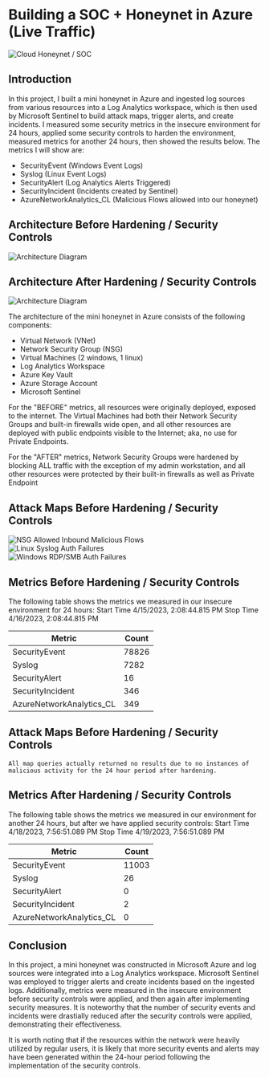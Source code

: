 
# Building a SOC + Honeynet in Azure (Live Traffic)
![Cloud Honeynet / SOC](https://i.imgur.com/4NuPCPP.jpg)

## Introduction

In this project, I built a mini honeynet in Azure and ingested log sources from various resources into a Log Analytics workspace, which is then used by Microsoft Sentinel to build attack maps, trigger alerts, and create incidents. I measured some security metrics in the insecure environment for 24 hours, applied some security controls to harden the environment, measured metrics for another 24 hours, then showed the results below. The metrics I will show are:

- SecurityEvent (Windows Event Logs)
- Syslog (Linux Event Logs)
- SecurityAlert (Log Analytics Alerts Triggered)
- SecurityIncident (Incidents created by Sentinel)
- AzureNetworkAnalytics_CL (Malicious Flows allowed into our honeynet)

## Architecture Before Hardening / Security Controls
![Architecture Diagram](https://i.imgur.com/aBDwnKb.jpg)

## Architecture After Hardening / Security Controls
![Architecture Diagram](https://i.imgur.com/YQNa9Pp.jpg)

The architecture of the mini honeynet in Azure consists of the following components:

- Virtual Network (VNet)
- Network Security Group (NSG)
- Virtual Machines (2 windows, 1 linux)
- Log Analytics Workspace
- Azure Key Vault
- Azure Storage Account
- Microsoft Sentinel

For the "BEFORE" metrics, all resources were originally deployed, exposed to the internet. The Virtual Machines had both their Network Security Groups and built-in firewalls wide open, and all other resources are deployed with public endpoints visible to the Internet; aka, no use for Private Endpoints.

For the "AFTER" metrics, Network Security Groups were hardened by blocking ALL traffic with the exception of my admin workstation, and all other resources were protected by their built-in firewalls as well as Private Endpoint

## Attack Maps Before Hardening / Security Controls
![NSG Allowed Inbound Malicious Flows](https://i.imgur.com/l0lf78l.jpeg)<br>
![Linux Syslog Auth Failures](https://i.imgur.com/NGxYgqT.jpg)<br>
![Windows RDP/SMB Auth Failures](https://i.imgur.com/dPb6Bf1.jpg)<br>

## Metrics Before Hardening / Security Controls

The following table shows the metrics we measured in our insecure environment for 24 hours:
Start Time 4/15/2023, 2:08:44.815 PM
Stop Time 4/16/2023, 2:08:44.815 PM

| Metric                   | Count
| ------------------------ | -----
| SecurityEvent            | 78826
| Syslog                   | 7282
| SecurityAlert            | 16
| SecurityIncident         | 346
| AzureNetworkAnalytics_CL | 349

## Attack Maps Before Hardening / Security Controls

```All map queries actually returned no results due to no instances of malicious activity for the 24 hour period after hardening.```

## Metrics After Hardening / Security Controls

The following table shows the metrics we measured in our environment for another 24 hours, but after we have applied security controls:
Start Time 4/18/2023, 7:56:51.089 PM
Stop Time	4/19/2023, 7:56:51.089 PM

| Metric                   | Count
| ------------------------ | -----
| SecurityEvent            | 11003
| Syslog                   | 26
| SecurityAlert            | 0
| SecurityIncident         | 2
| AzureNetworkAnalytics_CL | 0

## Conclusion

In this project, a mini honeynet was constructed in Microsoft Azure and log sources were integrated into a Log Analytics workspace. Microsoft Sentinel was employed to trigger alerts and create incidents based on the ingested logs. Additionally, metrics were measured in the insecure environment before security controls were applied, and then again after implementing security measures. It is noteworthy that the number of security events and incidents were drastially reduced after the security controls were applied, demonstrating their effectiveness.

It is worth noting that if the resources within the network were heavily utilized by regular users, it is likely that more security events and alerts may have been generated within the 24-hour period following the implementation of the security controls.
